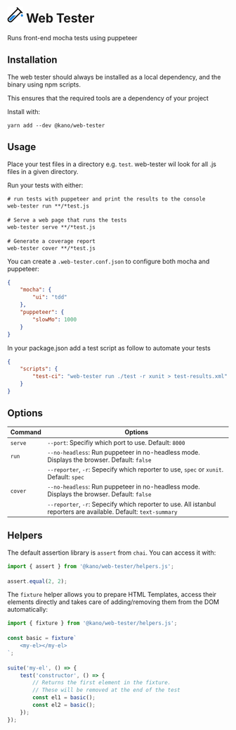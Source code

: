 # <img src="assets/icon.svg" width="36"> Web Tester

Runs front-end mocha tests using puppeteer

## Installation

The web tester should always be installed as a local dependency, and the binary using npm scripts.

This ensures that the required tools are a dependency of your project

Install with:
```
yarn add --dev @kano/web-tester
```

## Usage

Place your test files in a directory e.g. `test`. web-tester wil look for all .js files in a given directory.

Run your tests with either:

```
# run tests with puppeteer and print the results to the console
web-tester run **/*test.js

# Serve a web page that runs the tests
web-tester serve **/*test.js

# Generate a coverage report
web-tester cover **/*test.js
```

You can create a `.web-tester.conf.json` to configure both mocha and puppeteer:

```json
{
    "mocha": {
        "ui": "tdd"
    },
    "puppeteer": {
        "slowMo": 1000
    }
}
```

In your package.json add a test script as follow to automate your tests

```json
{
    "scripts": {
        "test-ci": "web-tester run ./test -r xunit > test-results.xml"
    }
}
```

## Options

|Command|Options|
|---|---|
|`serve`|`--port`: Specifiy which port to use. Default: `8000`|
|`run`|`--no-headless`: Run puppeteer in no-headless mode. Displays the browser. Default: `false`|
| |`--reporter`, `-r`: Sepecify which reporter to use, `spec` or `xunit`. Default: `spec`|
|`cover`|`--no-headless`: Run puppeteer in no-headless mode. Displays the browser. Default: `false`|
| |`--reporter`, `-r`: Sepecify which reporter to use. All istanbul reporters are available. Default: `text-summary`|

## Helpers

The default assertion library is `assert` from `chai`. You can access it with:

```js
import { assert } from '@kano/web-tester/helpers.js';

assert.equal(2, 2);
```

The `fixture` helper allows you to prepare HTML Templates, access their elements directly and takes care of adding/removing them from the DOM automatically:

```js
import { fixture } from '@kano/web-tester/helpers.js';

const basic = fixture`
    <my-el></my-el>
`;

suite('my-el', () => {
    test('constructor', () => {
        // Returns the first element in the fixture.
        // These will be removed at the end of the test
        const el1 = basic();
        const el2 = basic();
    });
});

```
